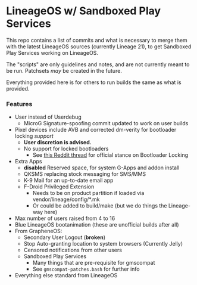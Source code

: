 # LineageOS w/ Sandboxed Play Services

This repo contains a list of commits and what is necessary to merge them with the latest LineageOS sources (currently Lineage 21), to get Sandboxed Play Services working on LineageOS.

The "scripts" are only guidelines and notes, and are not currently meant to be run. Patchsets *may* be created in the future.

Everything provided here is for others to run builds the same as what is provided.

### Features

* User instead of Userdebug
  * MicroG Signature-spoofing commit updated to work on user builds
* Pixel devices include AVB and corrected dm-verity for bootloader locking *support*
  * **User discretion is advised.** 
  * No support for locked bootloaders
    * See [this Reddit thread](https://www.reddit.com/r/LineageOS/comments/n7yo7u/a_discussion_about_bootloader_lockingunlocking/) for official stance on Bootloader Locking
* Extra Apps
  * **disabled** Reserved space, for system G-Apps and addon install
  * QKSMS replacing stock messaging for SMS/MMS
  * K-9 Mail for an up-to-date email app
  * F-Droid Privileged Extension
    * Needs to be on product partition if loaded via vendor/lineage/config/*.mk
    * Or could be added to build/make (but we do things the Lineage-way here)
* Max number of users raised from 4 to 16
* Blue LineageOS bootanimation (these are unofficial builds after all)
* From GrapheneOS:
  * Secondary User Logout (**broken**)
  * Stop Auto-granting location to system browsers (Currently Jelly)
  * Censored notifications from other users
  * Sandboxed Play Services
    * Many things that are pre-requisite for gmscompat
    * See `gmscompat-patches.bash` for further info
* Everything else standard from LineageOS
